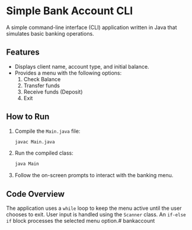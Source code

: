 # Simple Bank Account CLI

A simple command-line interface (CLI) application written in Java that simulates basic banking operations.

## Features

*   Displays client name, account type, and initial balance.
*   Provides a menu with the following options:
    1.  Check Balance
    2.  Transfer funds
    3.  Receive funds (Deposit)
    4.  Exit

## How to Run

1.  Compile the `Main.java` file:
    ```bash
    javac Main.java
    ```
2.  Run the compiled class:
    ```bash
    java Main
    ```
3.  Follow the on-screen prompts to interact with the banking menu.

## Code Overview

The application uses a `while` loop to keep the menu active until the user chooses to exit. User input is handled using the `Scanner` class. An `if-else if` block processes the selected menu option.# bankaccount
